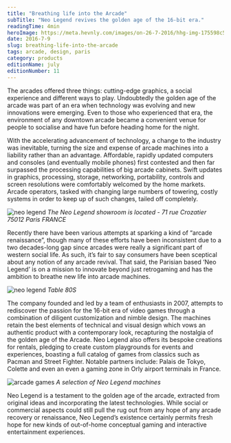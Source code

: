 ```yaml
---
title: "Breathing life into the Arcade"
subTitle: "Neo Legend revives the golden age of the 16-bit era."
readingTime: 4min
heroImage: https://meta.hevnly.com/images/on-26-7-2016/hhg-img-175598c5-9b28-4099-a36c-1c00779cdf2d.png
date: 2016-7-9
slug: breathing-life-into-the-arcade
tags: arcade, design, paris
category: products
editionName: july
editionNumber: 11
---
```



The arcades offered three things: cutting-edge graphics, a social experience and different ways to play. Undoubtedly the golden age of the arcade was part of an era when technology was evolving and new innovations were emerging. Even to those who experienced that era, the environment of any downtown arcade became a convenient venue for people to socialise and have fun before heading home for the night.

With the accelerating advancement of technology, a change to the industry was inevitable, turning the size and expense of arcade machines into a liability rather than an advantage. Affordable, rapidly updated computers and consoles (and eventually mobile phones) first contested and then far surpassed the processing capabilities of big arcade cabinets. Swift updates in graphics, processing, storage, networking, portability, controls and screen resolutions were comfortably welcomed by the home markets. Arcade operators, tasked with changing large numbers of towering, costly systems in order to keep up of such changes, tailed off completely.

![neo legend](https://meta.hevnly.com/images/on-26-7-2016/hhg-img-03050f65-dddb-488d-9d12-f9105ff76df1.png)
*The Neo Legend showroom is located - 71 rue Crozatier 75012 Paris FRANCE*

Recently there have been various attempts at sparking a kind of “arcade renaissance”, though  many of these efforts have been inconsistent due to a two decades-long gap since arcades were really a significant part of western social life. As such, it’s fair to say consumers have been sceptical about any notion of any arcade revival. That said, the Parisian based ‘Neo Legend’ is on a mission to innovate beyond just retrogaming and has the ambition to breathe new life into arcade machines.

![neo legend](https://meta.hevnly.com/images/on-27-7-2016/hhg-img-cd17a065-0df6-4dc3-b36d-194bb6246e6b.png)
*Table 80S*

The company founded and led by a team of enthusiasts in 2007, attempts to rediscover the passion for the 16-bit era of video games through a combination of diligent customization and nimble design. The machines retain the best elements of technical and visual design which vows an authentic product with a contemporary look, recapturing the nostalgia of the golden age of the Arcade. Neo Legend also offers its bespoke creations for rentals, pledging to create custom playgrounds for events and experiences, boasting a full catalog of games from classics such as Pacman and Street Fighter. Notable partners include: Palais de Tokyo, Colette and even an even a gaming zone in Orly airport terminals in France.

![arcade games](https://meta.hevnly.com/images/on-26-7-2016/hhg-img-c9de946f-4a84-4802-9a11-44828589d632.png)
*A selection of Neo Legend machines*

Neo Legend is a testament to the golden age of the arcade, extracted from original ideas and incorporating the latest technologies. While social or commercial aspects could still pull the rug out from any hope of any arcade recovery or renaissance, Neo Legend’s existence certainly permits fresh hope for new kinds of out-of-home conceptual gaming and interactive entertainment experiences.
